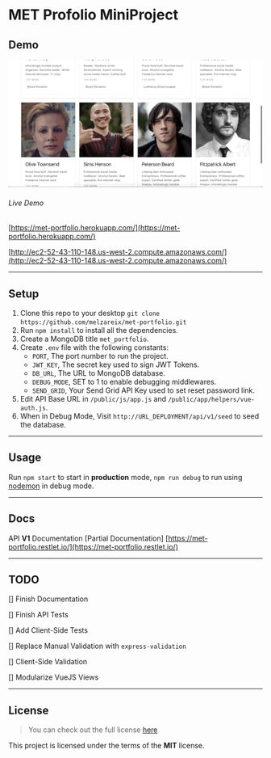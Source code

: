 MET Profolio MiniProject
============


## Demo
![Demo](preview.gif)

###### Live Demo
[https://met-portfolio.herokuapp.com/](https://met-portfolio.herokuapp.com/)

[http://ec2-52-43-110-148.us-west-2.compute.amazonaws.com/](http://ec2-52-43-110-148.us-west-2.compute.amazonaws.com/)

---

## Setup
1. Clone this repo to your desktop `git clone https://github.com/melzareix/met-portfolio.git`
2. Run `npm install` to install all the dependencies.
3. Create a MongoDB title `met_portfolio`.
4. Create `.env` file with the following constants:
    - `PORT`, The port number to run the project.
    - `JWT_KEY`, The secret key used to sign JWT Tokens.
    - `DB_URL`, The URL to MongoDB database.
    - `DEBUG_MODE`, SET to 1 to enable debugging middlewares.
    - `SEND_GRID`, Your Send Grid API Key used to set reset password link.
5. Edit API Base URL in `/public/js/app.js` and `/public/app/helpers/vue-auth.js`.
6. When in Debug Mode, Visit `http://URL_DEPLOYMENT/api/v1/seed` to seed the database.


---

## Usage

Run `npm start` to start in **production** mode, `npm run debug` to run using [nodemon](https://nodemon.io/) in debug mode.

---

## Docs
API **V1** Documentation [Partial Documentation]
[https://met-portfolio.restlet.io/](https://met-portfolio.restlet.io/)

---

## TODO
[] Finish Documentation

[] Finish API Tests

[] Add Client-Side Tests

[] Replace Manual Validation with `express-validation`

[] Client-Side Validation

[] Modularize VueJS Views

---
## License
>You can check out the full license [here](https://github.com/melzareix/met-portfolio/blob/master/LICENSE)

This project is licensed under the terms of the **MIT** license.
